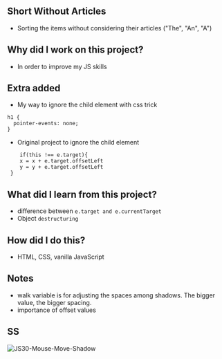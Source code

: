 ## Short Without Articles
- Sorting the items without considering their articles ("The", "An", "A")

## Why did I work on this project?
- In order to improve my JS skills

## Extra added
- My way to ignore the child element with css trick
```
h1 {
  pointer-events: none;
}
```

- Original project to ignore the child element  
```
    if(this !== e.target){
    x = x + e.target.offsetLeft
    y = y + e.target.offsetLeft
 }
```

## What did I learn from this project?
- difference between `e.target and e.currentTarget`
- Object `destructuring`

## How did I do this?
- HTML, CSS, vanilla JavaScript

## Notes
- walk variable is for adjusting the spaces among shadows. The bigger value, the bigger spacing.
- importance of offset values

## SS
![JS30-Mouse-Move-Shadow](https://user-images.githubusercontent.com/72968539/117883400-aa39d280-b2ab-11eb-9ffd-615c5d8dfa59.png)
